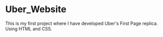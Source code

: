 # Uber_Website
This is my first project where I have developed Uber's First Page replica. Using HTML and CSS.
